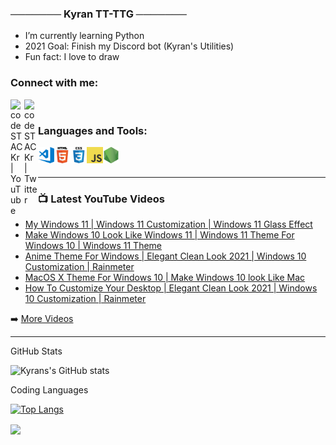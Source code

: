 ### ─────── Kyran TT-TTG ───────

- I’m currently learning Python
- 2021 Goal: Finish my Discord bot (Kyran's Utilities)
- Fun fact: I love to draw 

### Connect with me:

[<img align="left" alt="codeSTACKr | YouTube" width="22px" src="https://cdn.jsdelivr.net/npm/simple-icons@v3/icons/youtube.svg" />][youtube]
[<img align="left" alt="codeSTACKr | Twitter" width="22px" src="https://cdn.jsdelivr.net/npm/simple-icons@v3/icons/twitter.svg" />][twitter]
<br />

### Languages and Tools:

<img align="left" alt="Visual Studio Code" width="26px" src="https://raw.githubusercontent.com/github/explore/80688e429a7d4ef2fca1e82350fe8e3517d3494d/topics/visual-studio-code/visual-studio-code.png" />
<img align="left" alt="HTML5" width="26px" src="https://raw.githubusercontent.com/github/explore/80688e429a7d4ef2fca1e82350fe8e3517d3494d/topics/html/html.png" />
<img align="left" alt="CSS3" width="26px" src="https://raw.githubusercontent.com/github/explore/80688e429a7d4ef2fca1e82350fe8e3517d3494d/topics/css/css.png" />
<img align="left" alt="JavaScript" width="26px" src="https://raw.githubusercontent.com/github/explore/80688e429a7d4ef2fca1e82350fe8e3517d3494d/topics/javascript/javascript.png" />
<img align="left" alt="Node.js" width="26px" src="https://raw.githubusercontent.com/github/explore/80688e429a7d4ef2fca1e82350fe8e3517d3494d/topics/nodejs/nodejs.png" />

<br />
<br />

---

### 📺 Latest YouTube Videos

<!-- YOUTUBE:START -->
- [My Windows 11 | Windows 11 Customization | Windows 11 Glass Effect](https://www.youtube.com/watch?v=6EsfMwkxMbE)
- [Make Windows 10 Look Like Windows 11 | Windows 11 Theme For Windows 10 | Windows 11 Theme](https://www.youtube.com/watch?v=jjcHZp78FUg)
- [Anime Theme For Windows | Elegant Clean Look 2021 | Windows 10 Customization | Rainmeter](https://www.youtube.com/watch?v=xs-94kRtsZE)
- [MacOS X Theme For Windows 10 | Make Windows 10 look Like Mac](https://www.youtube.com/watch?v=ieobzvbKoLI)
- [How To Customize Your Desktop | Elegant Clean Look 2021 | Windows 10 Customization | Rainmeter](https://www.youtube.com/watch?v=9mOzCxrdOKM)
<!-- YOUTUBE:END -->

➡️ [More Videos](https://www.youtube.com/channel/UCNEB1-mn65M_QiA6cLnBMBA)

---
</details>
  <summary>GitHub Stats</summary>
  
![Kyrans's GitHub stats](https://github-readme-stats.vercel.app/api?username=TT-TTG-Development&show_icons=true&theme=dark)

</details>

</details>
  <summary>Coding Languages</summary>

[![Top Langs](https://github-readme-stats.vercel.app/api/top-langs/?username=anuraghazra&layout=compact&theme=dark)](https://www.youtube.com/watch?v=dQw4w9WgXcQ)

</details>

</details>
<summary></summary>
<a href="https://github.com/anuraghazra/anuraghazra.github.io">
  <!-- Change the `github-readme-stats.anuraghazra1.vercel.app` to `github-readme-stats.vercel.app`  -->
  <img align="center" src="https://github-readme-stats.anuraghazra1.vercel.app/api/pin/?username=anuraghazra&repo=anuraghazra.github.io&theme=material-palenight" />
</details>
  
</details>

[twitter]: https://twitter.com/KyranTT_TTG
[youtube]: https://www.youtube.com/channel/UCNEB1-mn65M_QiA6cLnBMBA

